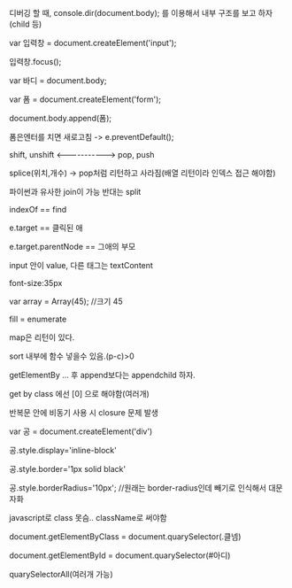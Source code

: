 디버깅 할 때, console.dir(document.body); 를 이용해서 내부 구조를 보고 하자(child 등)

var 입력창 = document.createElement('input');

입력창.focus();

var 바디 = document.body;

var 폼 = document.createElement('form');

document.body.append(폼);

폼은엔터를 치면 새로고침 -> e.preventDefault();

shift, unshift <-----------> pop, push

splice(위치,개수) -> pop처럼 리턴하고 사라짐(배열 리턴이라 인덱스 접근 해야함)

파이썬과 유사한 join이 가능 반대는 split

indexOf == find

e.target == 클릭된 애

e.target.parentNode == 그애의 부모

input 안이 value, 다른 태그는 textContent

font-size:35px

var array = Array(45); //크기 45

fill = enumerate

map은 리턴이 있다.

sort 내부에 함수 넣을수 있음.(p-c)>0

getElementBy ... 후 append보다는 appendchild 하자.

get by class 에선 [0] 으로 해야함(여러개)

반복문 안에 비동기 사용 시 closure 문제 발생

var 공 = document.createElement('div')

공.style.display='inline-block'

공.style.border='1px solid black'

공.style.borderRadius='10px'; //원래는 border-radius인데 빼기로 인식해서 대문자화

javascript로 class 못슴.. className로 써야함

document.getElementByClass = document.quarySelector(.클넴)

document.getElementById = document.quarySelector(#아디)

quarySelectorAll(여러개 가능)
